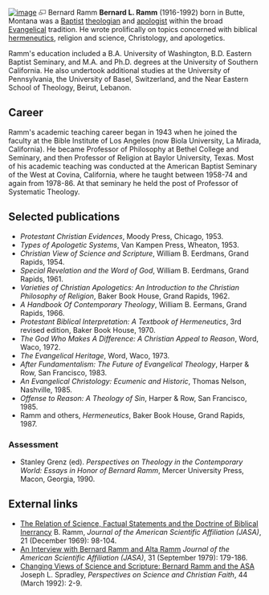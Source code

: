 [![image](images/thumb/5/51/Ramm2.jpg/180x266x180px-Ramm2.jpg.pagespeed.ic._NmGG6TAFb.jpg)](http://www.theopedia.com/File:Ramm2.jpg)
[![image](data:image/png;base64,iVBORw0KGgoAAAANSUhEUgAAAA8AAAALCAAAAACFLIiAAAAAAnRSTlMA/1uRIrUAAABPSURBVAjXY/j///+5vXDwjAHIr26ZAgXZe8H8a/+hoIcw/9nevdVL9+79DuPvzQYZFPUezu8BMZLXgkExnD8HAu6hqv//n+HZVjD4DuUDAKlChD3fj6aPAAAAAElFTkSuQmCC)](http://www.theopedia.com/File:Ramm2.jpg "Enlarge")
Bernard Ramm
**Bernard L. Ramm** (1916-1992) born in Butte, Montana was a
[Baptist](Baptist "Baptist") [theologian](Theologian "Theologian")
and [apologist](Apologetics "Apologetics") within the broad
[Evangelical](Evangelicalism "Evangelicalism") tradition. He wrote
prolifically on topics concerned with biblical
[hermeneutics](Hermeneutics "Hermeneutics"), religion and science,
Christology, and apologetics.

Ramm's education included a B.A. University of Washington, B.D.
Eastern Baptist Seminary, and M.A. and Ph.D. degrees at the
University of Southern California. He also undertook additional
studies at the University of Pennsylvania, the University of Basel,
Switzerland, and the Near Eastern School of Theology, Beirut,
Lebanon.

## Career

Ramm's academic teaching career began in 1943 when he joined the
faculty at the Bible Institute of Los Angeles (now Biola
University, La Mirada, California). He became Professor of
Philosophy at Bethel College and Seminary, and then Professor of
Religion at Baylor University, Texas. Most of his academic teaching
was conducted at the American Baptist Seminary of the West at
Covina, California, where he taught between 1958-74 and again from
1978-86. At that seminary he held the post of Professor of
Systematic Theology.

## Selected publications

-   *Protestant Christian Evidences*, Moody Press, Chicago, 1953.
-   *Types of Apologetic Systems*, Van Kampen Press, Wheaton, 1953.
-   *Christian View of Science and Scripture*, William B. Eerdmans,
    Grand Rapids, 1954.
-   *Special Revelation and the Word of God*, William B. Eerdmans,
    Grand Rapids, 1961.
-   *Varieties of Christian Apologetics: An Introduction to the Christian Philosophy of Religion*,
    Baker Book House, Grand Rapids, 1962.
-   *A Handbook Of Contemporary Theology*, William B. Eermans,
    Grand Rapids, 1966.
-   *Protestant Biblical Interpretation: A Textbook of Hermeneutics*,
    3rd revised edition, Baker Book House, 1970.
-   *The God Who Makes A Difference: A Christian Appeal to Reason*,
    Word, Waco, 1972.
-   *The Evangelical Heritage*, Word, Waco, 1973.
-   *After Fundamentalism: The Future of Evangelical Theology*,
    Harper & Row, San Francisco, 1983.
-   *An Evangelical Christology: Ecumenic and Historic*, Thomas
    Nelson, Nashville, 1985.
-   *Offense to Reason: A Theology of Sin*, Harper & Row, San
    Francisco, 1985.
-   Ramm and others, *Hermeneutics*, Baker Book House, Grand
    Rapids, 1987.

### Assessment

-   Stanley Grenz (ed).
    *Perspectives on Theology in the Contemporary World: Essays in Honor of Bernard Ramm*,
    Mercer University Press, Macon, Georgia, 1990.

## External links

-   [The Relation of Science, Factual Statements and the Doctrine of Biblical Inerrancy](http://www.asa3.org/ASA/topics/Bible-Science/JASA12-69Ramm.html)
    B. Ramm, *Journal of the American Scientific Affiliation (JASA)*,
    21 (December 1969): 98-104.
-   [An Interview with Bernard Ramm and Alta Ramm](http://www.asa3.org/ASA/PSCF/1979/JASA12-79Hearn.html)
    *Journal of the American Scientific Affiliation (JASA)*, 31
    (September 1979): 179-186.
-   [Changing Views of Science and Scripture: Bernard Ramm and the ASA](http://www.asa3.org/ASA/PSCF/1992/PSCF3-92Spradley.html)
    Joseph L. Spradley, *Perspectives on Science and Christian Faith*,
    44 (March 1992): 2-9.



